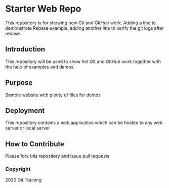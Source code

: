 # Starter Web Repo
This repository is for showing how Git and GitHub work. Adding a line to demonstrate Rebase example, adding another line to verify the git logs after rebase.

## Introduction
This repository will be used to show hot Git and GitHub work together with the help of examples and demos.

## Purpose
Sample website with plenty of files for demos

## Deployment
This repository contains a web application which can be hosted to any web server or local server

## How to Contribute
Please fork this repository and issue pull requests


### Copyright
2020 Git Training